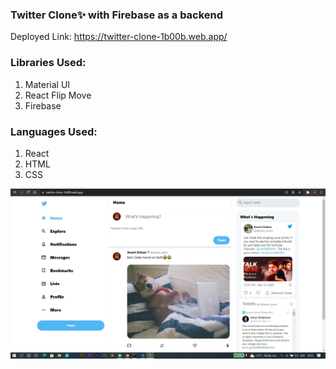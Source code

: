 ### Twitter Clone✨ with Firebase as a backend

Deployed Link: https://twitter-clone-1b00b.web.app/

### Libraries Used:
1. Material UI
2. React Flip Move
3. Firebase 

### Languages Used:
1. React
2. HTML
3. CSS

![](twitter-clone.jpg)
